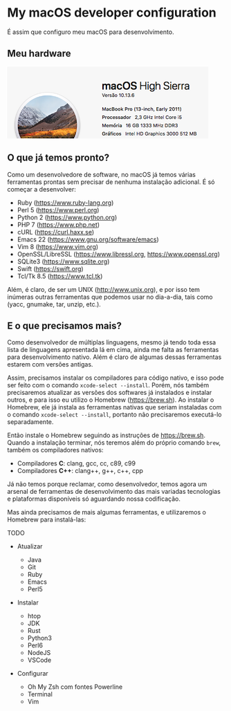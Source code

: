 My macOS developer configuration
================================

É assim que configuro meu macOS para desenvolvimento.

## Meu hardware

![Meu hardware](my-macos.png)

## O que já temos pronto?

Como um desenvolvedore de software, no macOS já temos várias ferramentas prontas
sem precisar de nenhuma instalação adicional. É só começar a desenvolver:

- Ruby (https://www.ruby-lang.org)
- Perl 5 (https://www.perl.org)
- Python 2 (https://www.python.org)
- PHP 7 (https://www.php.net)
- cURL (https://curl.haxx.se)
- Emacs 22 (https://www.gnu.org/software/emacs)
- Vim 8 (https://www.vim.org)
- OpenSSL/LibreSSL (https://www.libressl.org, https://www.openssl.org)
- SQLite3 (https://www.sqlite.org)
- Swift (https://swift.org)
- Tcl/Tk 8.5 (https://www.tcl.tk)

Além, é claro, de ser um UNIX (http://www.unix.org), e por isso tem inúmeras outras
ferramentas que podemos usar no dia-a-dia, tais como (yacc, gnumake, tar, unzip, etc.).

## E o que precisamos mais?

Como desenvolvedor de múltiplas linguagens, mesmo já tendo toda essa lista
de linguagens apresentada lá em cima, ainda me falta as ferramentas para desenvolvimento
nativo. Além é claro de algumas dessas ferramentas estarem com versões antigas.

Assim, precisamos instalar os compiladores para código nativo, e isso pode ser
feito com o comando `xcode-select --install`. Porém, nós também precisaremos atualizar
as versões dos softwares já instalados e instalar outros, e para isso eu utilizo o
Homebrew (https://brew.sh). Ao instalar o Homebrew, ele já instala as ferramentas
nativas que seriam instaladas com o comando `xcode-select --install`, portanto não
precisaremos executá-lo separadamente.

Então instale o Homebrew seguindo as instruções de https://brew.sh.
Quando a instalação terminar, nós teremos além do próprio comando `brew`,
também os compiladores nativos:

- Compiladores **C**: clang, gcc, cc, c89, c99
- Compiladores **C++**: clang++, g++, c++, cpp

Já não temos porque reclamar, como desenvolvedor, temos agora um arsenal de ferramentas
de desenvolvimento das mais variadas tecnologias e plataformas disponíveis só aguardando
nossa codificação.

Mas ainda precisamos de mais algumas ferramentas, e utilizaremos o Homebrew para
instalá-las:

TODO
* Atualizar
  - Java
  - Git
  - Ruby
  - Emacs
  - Perl5
  
* Instalar
  - htop
  - JDK
  - Rust
  - Python3
  - Perl6
  - NodeJS
  - VSCode

* Configurar
  - Oh My Zsh com fontes Powerline
  - Terminal
  - Vim
